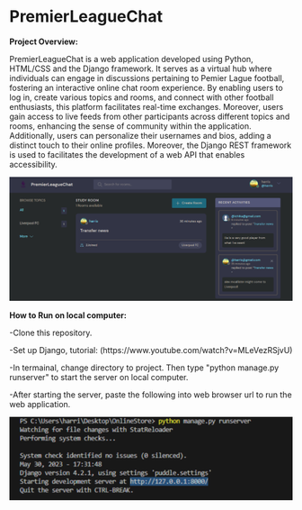 # PremierLeagueChat

<b>Project Overview:</b>
<p>
PremierLeagueChat is a web application developed using Python, HTML/CSS and the Django framework. It serves as a virtual hub where individuals can engage in discussions pertaining to Pemier Lague football, fostering an interactive online chat room experience. By enabling users to log in, create various topics and rooms, and connect with other football enthusiasts, this platform facilitates real-time exchanges. Moreover, users gain access to live feeds from other participants across different topics and rooms, enhancing the sense of community within the application. Additionally, users can personalize their usernames and bios, adding a distinct touch to their online profiles. Moreover, the Django REST framework is used to facilitates the development of a web API that enables accessibility.
  
</p>

![](static/images/premierleaguesite.png)

</p>

<b>How to Run on local computer:</b>
<p>
  -Clone this repository.
</p>
<p>  -Set up Django, tutorial: (https://www.youtube.com/watch?v=MLeVezRSjvU)</p>
<p>
  -In termainal, change directory to project. Then type "python manage.py runserver" to start the server on local computer.
</p>
<p>
  -After starting the server, paste the following into web browser url to run the web application.
</p>

  
  


![](static/images/url.png)
